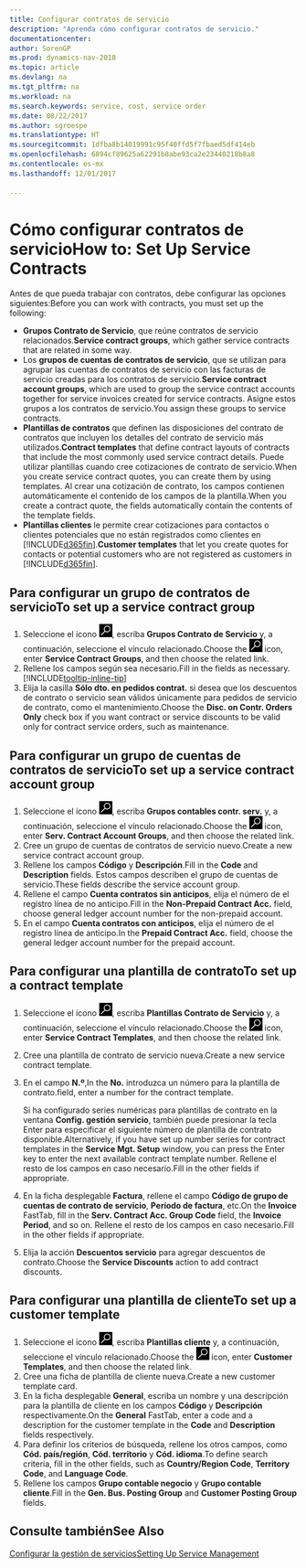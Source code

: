 ```yaml
---
title: Configurar contratos de servicio
description: "Aprenda cómo configurar contratos de servicio."
documentationcenter: 
author: SorenGP
ms.prod: dynamics-nav-2018
ms.topic: article
ms.devlang: na
ms.tgt_pltfrm: na
ms.workload: na
ms.search.keywords: service, cost, service order
ms.date: 08/22/2017
ms.author: sgroespe
ms.translationtype: HT
ms.sourcegitcommit: 1dfba8b14019991c95f40ffd5f7fbaed5df414eb
ms.openlocfilehash: 6894cf89625a62291b8abe93ca2e23440218b8a8
ms.contentlocale: es-mx
ms.lasthandoff: 12/01/2017

---
```


# <a name="how-to-set-up-service-contracts"></a><span data-ttu-id="d0cda-103">Cómo configurar contratos de servicio</span><span class="sxs-lookup"><span data-stu-id="d0cda-103">How to: Set Up Service Contracts</span></span>
<span data-ttu-id="d0cda-104">Antes de que pueda trabajar con contratos, debe configurar las opciones siguientes:</span><span class="sxs-lookup"><span data-stu-id="d0cda-104">Before you can work with contracts, you must set up the following:</span></span> 

* <span data-ttu-id="d0cda-105">**Grupos Contrato de Servicio**, que reúne contratos de servicio relacionados.</span><span class="sxs-lookup"><span data-stu-id="d0cda-105">**Service contract groups**, which gather service contracts that are related in some way.</span></span>
* <span data-ttu-id="d0cda-106">Los **grupos de cuentas de contratos de servicio**, que se utilizan para agrupar las cuentas de contratos de servicio con las facturas de servicio creadas para los contratos de servicio.</span><span class="sxs-lookup"><span data-stu-id="d0cda-106">**Service contract account groups**, which are used to group the service contract accounts together for service invoices created for service contracts.</span></span> <span data-ttu-id="d0cda-107">Asigne estos grupos a los contratos de servicio.</span><span class="sxs-lookup"><span data-stu-id="d0cda-107">You assign these groups to service contracts.</span></span>  
* <span data-ttu-id="d0cda-108">**Plantillas de contratos** que definen las disposiciones del contrato de contratos que incluyen los detalles del contrato de servicio más utilizados.</span><span class="sxs-lookup"><span data-stu-id="d0cda-108">**Contract templates** that define contract layouts of contracts that include the most commonly used service contract details.</span></span> <span data-ttu-id="d0cda-109">Puede utilizar plantillas cuando cree cotizaciones de contrato de servicio.</span><span class="sxs-lookup"><span data-stu-id="d0cda-109">When you create service contract quotes, you can create them by using templates.</span></span> <span data-ttu-id="d0cda-110">Al crear una cotización de contrato, los campos contienen automáticamente el contenido de los campos de la plantilla.</span><span class="sxs-lookup"><span data-stu-id="d0cda-110">When you create a contract quote, the fields automatically contain the contents of the template fields.</span></span>
* <span data-ttu-id="d0cda-111">**Plantillas clientes** le permite crear cotizaciones para contactos o clientes potenciales que no están registrados como clientes en [!INCLUDE[d365fin](includes/d365fin_md.md)].</span><span class="sxs-lookup"><span data-stu-id="d0cda-111">**Customer templates** that let you create quotes for contacts or potential customers who are not registered as customers in [!INCLUDE[d365fin](includes/d365fin_md.md)].</span></span>  

## <a name="to-set-up-a-service-contract-group"></a><span data-ttu-id="d0cda-112">Para configurar un grupo de contratos de servicio</span><span class="sxs-lookup"><span data-stu-id="d0cda-112">To set up a service contract group</span></span>  
1. <span data-ttu-id="d0cda-113">Seleccione el icono ![Buscar página o informe](media/ui-search/search_small.png "icono Buscar página o informe"), escriba **Grupos Contrato de Servicio** y, a continuación, seleccione el vínculo relacionado.</span><span class="sxs-lookup"><span data-stu-id="d0cda-113">Choose the ![Search for Page or Report](media/ui-search/search_small.png "Search for Page or Report icon") icon, enter **Service Contract Groups**, and then choose the related link.</span></span>  
2. <span data-ttu-id="d0cda-114">Rellene los campos según sea necesario.</span><span class="sxs-lookup"><span data-stu-id="d0cda-114">Fill in the fields as necessary.</span></span> [!INCLUDE[tooltip-inline-tip](includes/tooltip-inline-tip_md.md)]
3. <span data-ttu-id="d0cda-115">Elija la casilla **Sólo dto. en pedidos contrat.** si desea que los descuentos de contrato o servicio sean válidos únicamente para pedidos de servicio de contrato, como el mantenimiento.</span><span class="sxs-lookup"><span data-stu-id="d0cda-115">Choose the **Disc. on Contr. Orders Only** check box if you want contract or service discounts to be valid only for contract service orders, such as maintenance.</span></span>  

## <a name="to-set-up-a-service-contract-account-group"></a><span data-ttu-id="d0cda-116">Para configurar un grupo de cuentas de contratos de servicio</span><span class="sxs-lookup"><span data-stu-id="d0cda-116">To set up a service contract account group</span></span>  
1. <span data-ttu-id="d0cda-117">Seleccione el icono ![Buscar página o informe](media/ui-search/search_small.png "icono Buscar página o informe"), escriba **Grupos contables contr. serv.** y, a continuación, seleccione el vínculo relacionado.</span><span class="sxs-lookup"><span data-stu-id="d0cda-117">Choose the ![Search for Page or Report](media/ui-search/search_small.png "Search for Page or Report icon") icon, enter **Serv. Contract Account Groups**, and then choose the related link.</span></span>  
2. <span data-ttu-id="d0cda-118">Cree un grupo de cuentas de contratos de servicio nuevo.</span><span class="sxs-lookup"><span data-stu-id="d0cda-118">Create a new service contract account group.</span></span>   
3. <span data-ttu-id="d0cda-119">Rellene los campos **Código** y **Descripción**.</span><span class="sxs-lookup"><span data-stu-id="d0cda-119">Fill in the **Code** and **Description** fields.</span></span> <span data-ttu-id="d0cda-120">Estos campos describen el grupo de cuentas de servicio.</span><span class="sxs-lookup"><span data-stu-id="d0cda-120">These fields describe the service account group.</span></span>  
4. <span data-ttu-id="d0cda-121">Rellene el campo **Cuenta contratos sin anticipos**, elija el número de el registro línea de no anticipo.</span><span class="sxs-lookup"><span data-stu-id="d0cda-121">Fill in the **Non-Prepaid Contract Acc.** field, choose general ledger account number for the non-prepaid account.</span></span>  
5. <span data-ttu-id="d0cda-122">En el campo **Cuenta contratos con anticipos**, elija el número de el registro línea de anticipo.</span><span class="sxs-lookup"><span data-stu-id="d0cda-122">In the **Prepaid Contract Acc.** field, choose the general ledger account number for the prepaid account.</span></span>  

## <a name="to-set-up-a-contract-template"></a><span data-ttu-id="d0cda-123">Para configurar una plantilla de contrato</span><span class="sxs-lookup"><span data-stu-id="d0cda-123">To set up a contract template</span></span>  
1. <span data-ttu-id="d0cda-124">Seleccione el icono ![Buscar página o informe](media/ui-search/search_small.png "icono Buscar página o informe"), escriba **Plantillas Contrato de Servicio** y, a continuación, seleccione el vínculo relacionado.</span><span class="sxs-lookup"><span data-stu-id="d0cda-124">Choose the ![Search for Page or Report](media/ui-search/search_small.png "Search for Page or Report icon") icon, enter **Service Contract Templates**, and then choose the related link.</span></span>  
2. <span data-ttu-id="d0cda-125">Cree una plantilla de contrato de servicio nueva.</span><span class="sxs-lookup"><span data-stu-id="d0cda-125">Create a new service contract template.</span></span>  
3. <span data-ttu-id="d0cda-126">En el campo **N.º**,</span><span class="sxs-lookup"><span data-stu-id="d0cda-126">In the **No.**</span></span> <span data-ttu-id="d0cda-127">introduzca un número para la plantilla de contrato.</span><span class="sxs-lookup"><span data-stu-id="d0cda-127">field, enter a number for the contract template.</span></span>  
  
     <span data-ttu-id="d0cda-128">Si ha configurado series numéricas para plantillas de contrato en la ventana **Config. gestión servicio**, también puede presionar la tecla Enter para especificar el siguiente número de plantilla de contrato disponible.</span><span class="sxs-lookup"><span data-stu-id="d0cda-128">Alternatively, if you have set up number series for contract templates in the **Service Mgt. Setup** window, you can press the Enter key to enter the next available contract template number.</span></span> <span data-ttu-id="d0cda-129">Rellene el resto de los campos en caso necesario.</span><span class="sxs-lookup"><span data-stu-id="d0cda-129">Fill in the other fields if appropriate.</span></span>  
  
4. <span data-ttu-id="d0cda-130">En la ficha desplegable **Factura**, rellene el campo **Código de grupo de cuentas de contrato de servicio**, **Período de factura**, etc.</span><span class="sxs-lookup"><span data-stu-id="d0cda-130">On the **Invoice** FastTab, fill in the **Serv. Contract Acc. Group Code** field, the **Invoice Period**, and so on.</span></span> <span data-ttu-id="d0cda-131">Rellene el resto de los campos en caso necesario.</span><span class="sxs-lookup"><span data-stu-id="d0cda-131">Fill in the other fields if appropriate.</span></span>  
5. <span data-ttu-id="d0cda-132">Elija la acción **Descuentos servicio** para agregar descuentos de contrato.</span><span class="sxs-lookup"><span data-stu-id="d0cda-132">Choose the **Service Discounts** action to add contract discounts.</span></span>  

## <a name="to-set-up-a-customer-template"></a><span data-ttu-id="d0cda-133">Para configurar una plantilla de cliente</span><span class="sxs-lookup"><span data-stu-id="d0cda-133">To set up a customer template</span></span>  
1. <span data-ttu-id="d0cda-134">Seleccione el icono ![Buscar página o informe](media/ui-search/search_small.png "icono Buscar página o informe"), escriba **Plantillas cliente** y, a continuación, seleccione el vínculo relacionado.</span><span class="sxs-lookup"><span data-stu-id="d0cda-134">Choose the ![Search for Page or Report](media/ui-search/search_small.png "Search for Page or Report icon") icon, enter **Customer Templates**, and then choose the related link.</span></span>  
2. <span data-ttu-id="d0cda-135">Cree una ficha de plantilla de cliente nueva.</span><span class="sxs-lookup"><span data-stu-id="d0cda-135">Create a new customer template card.</span></span>  
3. <span data-ttu-id="d0cda-136">En la ficha desplegable **General**, escriba un nombre y una descripción para la plantilla de cliente en los campos **Código** y **Descripción** respectivamente.</span><span class="sxs-lookup"><span data-stu-id="d0cda-136">On the **General** FastTab, enter a code and a description for the customer template in the **Code** and **Description** fields respectively.</span></span> 
4. <span data-ttu-id="d0cda-137">Para definir los criterios de búsqueda, rellene los otros campos, como **Cód. país/región**, **Cód. territorio** y **Cód. idioma**.</span><span class="sxs-lookup"><span data-stu-id="d0cda-137">To define search criteria, fill in the other fields, such as **Country/Region Code**, **Territory Code**, and **Language Code**.</span></span>  
5. <span data-ttu-id="d0cda-138">Rellene los campos **Grupo contable negocio** y **Grupo contable cliente**.</span><span class="sxs-lookup"><span data-stu-id="d0cda-138">Fill in the **Gen. Bus. Posting Group** and **Customer Posting Group** fields.</span></span>  

## <a name="see-also"></a><span data-ttu-id="d0cda-139">Consulte también</span><span class="sxs-lookup"><span data-stu-id="d0cda-139">See Also</span></span>
[<span data-ttu-id="d0cda-140">Configurar la gestión de servicios</span><span class="sxs-lookup"><span data-stu-id="d0cda-140">Setting Up Service Management</span></span>](service-setup-service.md)
